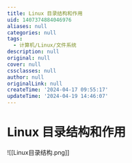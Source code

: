 ```yaml
---
title: Linux 目录结构和作用
uid: 1407374884046976
aliases: null
categories: null
tags:
  - 计算机/Linux/文件系统
description: null
original: null
cover: null
cssclasses: null
author: null
originalLink: null
createTime: '2024-04-17 09:55:17'
updateTime: '2024-04-19 14:46:07'
---
```


# Linux 目录结构和作用

![[Linux目录结构.png]]
